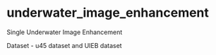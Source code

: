 # underwater_image_enhancement
Single Underwater Image Enhancement

Dataset - u45 dataset and UIEB dataset
